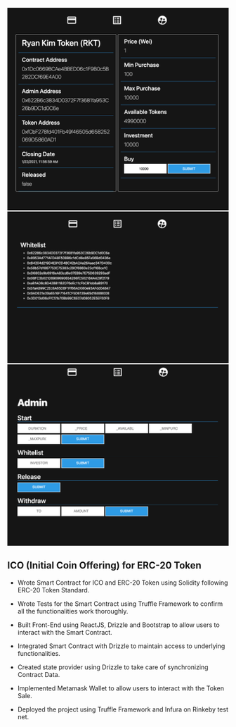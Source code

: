 ![alt text](https://github.com/own1t/ico/blob/master/previews/ico%201.png)
![alt text](https://github.com/own1t/ico/blob/master/previews/ico%202.png)
![alt text](https://github.com/own1t/ico/blob/master/previews/ico%203.png)

## ICO (Initial Coin Offering) for ERC-20 Token

- Wrote Smart Contract for ICO and ERC-20 Token using Solidity following ERC-20 Token Standard.

- Wrote Tests for the Smart Contract using Truffle Framework to confirm all the functionalities work thoroughly.

- Built Front-End using ReactJS, Drizzle and Bootstrap to allow users to interact with the Smart Contract.

- Integrated Smart Contract with Drizzle to maintain access to underlying functionalities.

- Created state provider using Drizzle to take care of synchronizing Contract Data.

- Implemented Metamask Wallet to allow users to interact with the Token Sale.

- Deployed the project using Truffle Framework and Infura on Rinkeby test net.
